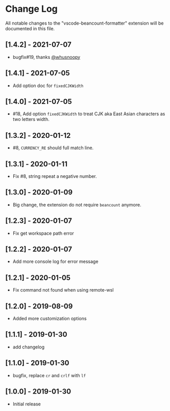 # Change Log

All notable changes to the "vscode-beancount-formatter" extension will be documented in this file.

## [1.4.2] - 2021-07-07

- bugfix#19, thanks [@whusnoopy](https://github.com/whusnoopy)

## [1.4.1] - 2021-07-05

- Add option doc for `fixedCJKWidth`

## [1.4.0] - 2021-07-05

- #18, Add option `fixedCJKWidth` to treat CJK aka East Asian characters as two letters width.

## [1.3.2] - 2020-01-12

- #8, `CURRENCY_RE` should full match line.

## [1.3.1] - 2020-01-11

- Fix #8, string repeat a negative number.

## [1.3.0] - 2020-01-09

- Big change, the extension do not require `beancount` anymore.

## [1.2.3] - 2020-01-07

- Fix get workspace path error

## [1.2.2] - 2020-01-07

- Add more console log for error message

## [1.2.1] - 2020-01-05

- Fix command not found when using remote-wsl

## [1.2.0] - 2019-08-09

- Added more customization options

## [1.1.1] - 2019-01-30

- add changelog

## [1.1.0] - 2019-01-30

- bugfix, replace `cr` and `crlf` with `lf`

## [1.0.0] - 2019-01-30

- Initial release
